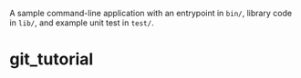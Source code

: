 A sample command-line application with an entrypoint in `bin/`, library code
in `lib/`, and example unit test in `test/`.
# git_tutorial
